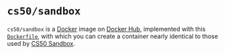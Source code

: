 # `cs50/sandbox`

`cs50/sandbox` is a [Docker](../../docker) image on [Docker Hub](https://hub.docker.com/r/cs50/sandbox), implemented with this [`Dockerfile`](https://github.com/cs50/sandbox/blob/main/Dockerfile), with which you can create a container nearly identical to those used by [CS50 Sandbox](../sandbox).
